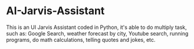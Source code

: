 # AI-Jarvis-Assistant
This is an UI Jarvis Assistant coded in Python, it's able to do multiply task, such as: Google Search, weather forecast by city, Youtube search, running programs, do math calculations, telling quotes and jokes, etc.
